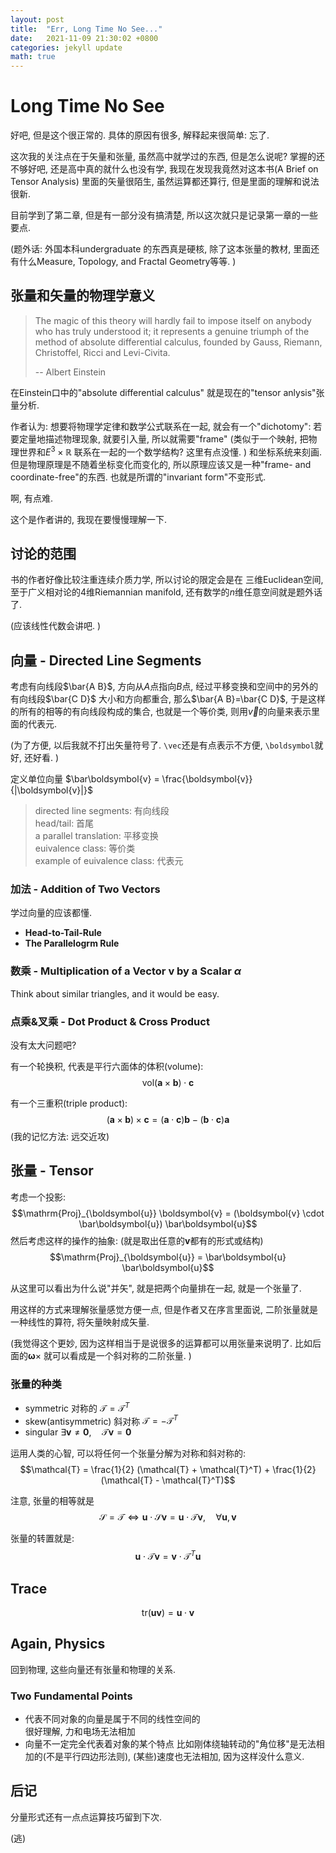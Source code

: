 ```yaml
---
layout: post
title:  "Err, Long Time No See..."
date:   2021-11-09 21:30:02 +0800 
categories: jekyll update
math: true
---
```

# Long Time No See
好吧, 但是这个很正常的. 
具体的原因有很多, 解释起来很简单: 
忘了. 

这次我的关注点在于矢量和张量, 虽然高中就学过的东西, 
但是怎么说呢? 掌握的还不够好吧, 还是高中真的就什么也没有学, 
我现在发现我竟然对这本书(A Brief on Tensor Analysis)
里面的矢量很陌生, 虽然运算都还算行, 但是里面的理解和说法很新. 

目前学到了第二章, 但是有一部分没有搞清楚, 
所以这次就只是记录第一章的一些要点. 

(题外话: 外国本科undergraduate 的东西真是硬核, 
除了这本张量的教材, 里面还有什么Measure, 
Topology, and Fractal Geometry等等. )

## 张量和矢量的物理学意义
> The magic of this theory will hardly fail to 
> impose itself on anybody who has truly understood it;
> it represents a genuine triumph of the method of 
> absolute differential calculus, founded by
> Gauss, Riemann, Christoffel, Ricci and Levi-Civita.
> 
> -- Albert Einstein

在Einstein口中的"absolute differential calculus"
就是现在的"tensor anlysis"张量分析. 

作者认为: 想要将物理学定律和数学公式联系在一起, 
就会有一个"dichotomy": 若要定量地描述物理现象, 就要引入量, 
所以就需要"frame"
(类似于一个映射, 把物理世界和$E^3 \times \mathbb{R}$
联系在一起的一个数学结构? 这里有点没懂. )
和坐标系统来刻画. 但是物理原理是不随着坐标变化而变化的, 
所以原理应该又是一种"frame- and coordinate-free"的东西. 
也就是所谓的"invariant form"不变形式. 

啊, 有点难. 

这个是作者讲的, 我现在要慢慢理解一下. 

## 讨论的范围
书的作者好像比较注重连续介质力学, 所以讨论的限定会是在
三维Euclidean空间, 至于广义相对论的4维Riemannian 
manifold, 还有数学的$n$维任意空间就是题外话了. 

(应该线性代数会讲吧. )

## 向量 - Directed Line Segments
考虑有向线段$\bar{A B}$, 方向从$A$点指向$B$点, 
经过平移变换和空间中的另外的有向线段$\bar{C D}$
大小和方向都重合, 那么$\bar{A B}=\bar{C D}$, 
于是这样的所有的相等的有向线段构成的集合, 
也就是一个等价类, 则用$\vec{v}$的向量来表示里面的代表元. 

(为了方便, 以后我就不打出矢量符号了. 
`\vec`还是有点表示不方便, `\boldsymbol`就好, 还好看. )

定义单位向量
$\bar\boldsymbol{v} 
  = \frac{\boldsymbol{v}}{|\boldsymbol{v}|}$

> directed line segments: 有向线段  
> head/tail: 首尾  
> a parallel translation: 平移变换   
> euivalence class: 等价类  
> example of euivalence class: 代表元

### 加法 - Addition of Two Vectors
学过向量的应该都懂. 
* **Head-to-Tail-Rule**
* **The Parallelogrm Rule**

### 数乘 - Multiplication of a Vector $\boldsymbol{v}$ by a Scalar $\alpha$
Think about similar triangles, and it would be easy. 

### 点乘&叉乘 - Dot Product & Cross Product
没有太大问题吧? 

有一个轮换积, 代表是平行六面体的体积(volume):
$$\mathrm{vol} (\boldsymbol{a} \times \boldsymbol{b}) 
  \cdot \boldsymbol{c}$$

有一个三重积(triple product): 
$$(\boldsymbol{a} \times \boldsymbol{b}) 
  \times \boldsymbol{c}
  = (\boldsymbol{a} \cdot \boldsymbol{c})
    \boldsymbol{b}
    - 
    (\boldsymbol{b} \cdot \boldsymbol{c})
    \boldsymbol{a}$$
(我的记忆方法: 远交近攻)

## 张量 - Tensor
考虑一个投影: 
$$\mathrm{Proj}_{\boldsymbol{u}} \boldsymbol{v}
  = (\boldsymbol{v} \cdot \bar\boldsymbol{u})
    \bar\boldsymbol{u}$$
然后考虑这样的操作的抽象: 
(就是取出任意的$\boldsymbol{v}$都有的形式或结构)
$$\mathrm{Proj}_{\boldsymbol{u}}
  = \bar\boldsymbol{u} \bar\boldsymbol{u}$$

从这里可以看出为什么说"并矢", 就是把两个向量排在一起, 
就是一个张量了. 

用这样的方式来理解张量感觉方便一点, 但是作者又在序言里面说, 
二阶张量就是一种线性的算符, 将矢量映射成矢量. 

(我觉得这个更妙, 因为这样相当于是说很多的运算都可以用张量来说明了. 
比如后面的$\boldsymbol{\omega} \times$
就可以看成是一个斜对称的二阶张量. )

### 张量的种类
* symmetric 对称的 $\mathcal{T} = \mathcal{T}^T$
* skew(antisymmetric) 斜对称 $\mathcal{T} = - \mathcal{T}^T$
* singular $\exists \boldsymbol{v} \neq \boldsymbol{0}, 
            \quad
            \mathcal{T} \boldsymbol{v} = \boldsymbol{0}$

运用人类的心智, 可以将任何一个张量分解为对称和斜对称的: 
$$\mathcal{T} = \frac{1}{2} (\mathcal{T} + \mathcal{T}^T)
              + \frac{1}{2} (\mathcal{T} - \mathcal{T}^T)$$

注意, 张量的相等就是
$$\mathcal{S} = \mathcal{T}
  \Leftrightarrow
  \boldsymbol{u} \cdot \mathcal{S} \boldsymbol{v}
  = \boldsymbol{u} \cdot \mathcal{T} \boldsymbol{v}, 
  \quad \forall \boldsymbol{u}, \boldsymbol{v}$$

张量的转置就是: 
$$\boldsymbol{u} \cdot \mathcal{T} \boldsymbol{v}
  = \boldsymbol{v} \cdot \mathcal{T}^T \boldsymbol{u}$$

## Trace
$$\mathrm{tr}(\boldsymbol{u} \boldsymbol{v})
  = \boldsymbol{u} \cdot \boldsymbol{v}$$

## Again, Physics
回到物理, 这些向量还有张量和物理的关系. 

### Two Fundamental Points
* 代表不同对象的向量是属于不同的线性空间的  
  很好理解, 力和电场无法相加
* 向量不一定完全代表着对象的某个特点
  比如刚体绕轴转动的"角位移"是无法相加的(不是平行四边形法则), 
  (某些)速度也无法相加, 因为这样没什么意义. 

## 后记
分量形式还有一点点运算技巧留到下次. 

(逃)